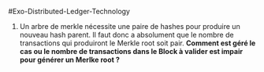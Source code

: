 #Exo-Distributed-Ledger-Technology
1. Un arbre de merkle nécessite une paire de hashes pour produire un nouveau hash parent. Il faut donc a absolument que le nombre de transactions qui produiront le Merkle root soit pair.
**Comment est géré le cas ou le nombre de transactions dans le Block à valider est impair pour générer un Merlke root ?**

